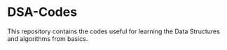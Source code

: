 # DSA-Codes
This repository contains the codes useful for learning the Data Structures and algorithms from basics. 
